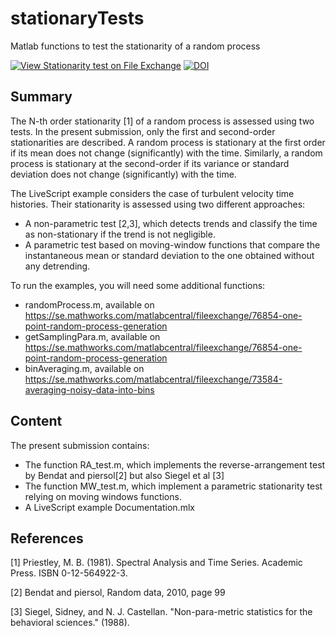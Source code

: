 # stationaryTests
Matlab functions to test the stationarity of a random process

[![View Stationarity test on File Exchange](https://www.mathworks.com/matlabcentral/images/matlab-file-exchange.svg)](https://se.mathworks.com/matlabcentral/fileexchange/54058-stationarity-test)
[![DOI](https://zenodo.org/badge/DOI/10.5281/zenodo.3891129.svg)](https://doi.org/10.5281/zenodo.3891129)

## Summary
The N-th order stationarity [1] of a random process is assessed using two tests. In the present submission, only the first and second-order stationarities are described. A random process is stationary at the first order if its mean does not change (significantly) with the time. Similarly, a random process is stationary at the second-order if its variance or standard deviation does not change (significantly) with the time. 

The LiveScript example considers the case of turbulent velocity time histories. Their stationarity is assessed using two different approaches:
  - A non-parametric test [2,3], which detects trends and classify the time as non-stationary if the trend is not negligible.
  - A parametric test based on moving-window functions that compare the instantaneous mean or standard deviation to the one obtained without any detrending.

To run the examples, you will need some additional functions:

  - randomProcess.m, available on https://se.mathworks.com/matlabcentral/fileexchange/76854-one-point-random-process-generation 
  - getSamplingPara.m, available on https://se.mathworks.com/matlabcentral/fileexchange/76854-one-point-random-process-generation 
  - binAveraging.m, available on https://se.mathworks.com/matlabcentral/fileexchange/73584-averaging-noisy-data-into-bins  


## Content
The present submission contains:
  - The function RA_test.m, which implements the reverse-arrangement test by Bendat and piersol[2] but also  Siegel et al [3]
  - The function MW_test.m, which implement a parametric stationarity test relying on moving windows functions.
  - A LiveScript example Documentation.mlx

## References

[1] Priestley, M. B. (1981). Spectral Analysis and Time Series. Academic Press. ISBN 0-12-564922-3.

[2] Bendat and piersol, Random data, 2010, page 99

[3] Siegel, Sidney, and N. J. Castellan. "Non-para-metric statistics for the behavioral sciences." (1988).
